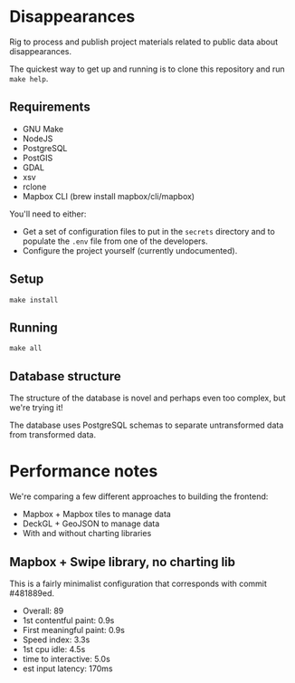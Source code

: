 # Disappearances

Rig to process and publish project materials related to public data about disappearances.

The quickest way to get up and running is to clone this repository and run `make help`.

## Requirements

* GNU Make
* NodeJS
* PostgreSQL
* PostGIS
* GDAL
* xsv
* rclone
* Mapbox CLI (brew install mapbox/cli/mapbox)

You'll need to either:

* Get a set of configuration files to put in the `secrets` directory and to populate the `.env` file from one of the developers.
* Configure the project yourself (currently undocumented).

## Setup

```
make install
```

## Running

```
make all
```

## Database structure

The structure of the database is novel and perhaps even too complex, but we're trying it!

The database uses PostgreSQL schemas to separate untransformed data from transformed data.

# Performance notes

We're comparing a few different approaches to building the frontend:

* Mapbox + Mapbox tiles to manage data
* DeckGL + GeoJSON to manage data
* With and without charting libraries

## Mapbox + Swipe library, no charting lib

This is a fairly minimalist configuration that corresponds with commit #481889ed.

* Overall: 89
* 1st contentful paint: 0.9s
* First meaningful paint: 0.9s
* Speed index:  3.3s
* 1st cpu idle: 4.5s
* time to interactive: 5.0s
* est input latency: 170ms
